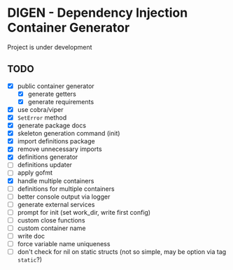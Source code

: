 # DIGEN - Dependency Injection Container Generator

Project is under development

## TODO

* [x] public container generator
    * [x] generate getters
    * [x] generate requirements
* [x] use cobra/viper
* [x] `SetError` method
* [x] generate package docs
* [x] skeleton generation command (init)
* [x] import definitions package
* [x] remove unnecessary imports
* [x] definitions generator
* [ ] definitions updater
* [ ] apply gofmt
* [x] handle multiple containers
* [ ] definitions for multiple containers
* [ ] better console output via logger
* [ ] generate external services
* [ ] prompt for init (set work_dir, write first config)
* [ ] custom close functions
* [ ] custom container name
* [ ] write doc
* [ ] force variable name uniqueness
* [ ] don't check for nil on static structs (not so simple, may be option via tag `static`?)
